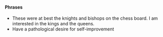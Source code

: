 #### Phrases
- These were at best the knights and bishops on the chess board. I am interested in the kings and the queens.
- Have a pathological desire for self-improvement